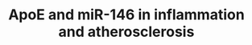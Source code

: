 ---
annotations:
- id: PW:0000013
  parent: disease pathway
  type: Pathway Ontology
  value: disease pathway
- id: CL:0000576
  parent: native cell
  type: Cell Type Ontology
  value: monocyte
- id: DOID:1936
  parent: cardiovascular system disease
  type: Disease Ontology
  value: atherosclerosis
- id: CL:0000235
  parent: native cell
  type: Cell Type Ontology
  value: macrophage
authors:
- Khanspers
- Egonw
- MaintBot
- Ariutta
- Mkutmon
- Eweitz
citedin: ''
communities: []
description: 'Apolipoprotein E (ApoE) enhances purine-rich PU-box-binding protein
  1 (PU.1)-dependent miR-146a transcription to suppress nuclear factor-κB (NF-κB)-driven
  monocyte and macrophage activation and thereby inflammation and atherosclerosis.  Environmental
  ligands of toll-like receptors (TLRs), including lipopolysaccharide (LPS) and oxidized
  low-density lipoprotein (oxLDL), caused by hyperlipidemia provoke inflammatory signaling
  in monocytes and macrophages resulting in NF-κB activation. Gene transcription from
  NF-κB activity results in the production of inflammatory mediators, including proatherogenic
  cytokines. It also results in the production of primary miR-146a (pri-miR-146a)
  that is subsequently processed into mature miR-146a that silences the expression
  of key TLR-adaptor molecules interleukin-1 receptor-associated kinase 1 (IRAK1)
  and TNF receptor-associated factor 6 (TRAF6). The production of miR-146a thereby
  serves as a regulatory feedback loop to suppress NF-κB activity and resolve inflammation.
  Findings from our study identified that cellular apoE expression contributes to
  amplify this regulatory feedback loop by increasing PU.1-dependent transcription
  of pri-miR-146a and thereby mature miR-146a production. '
last-edited: 2024-07-18
ndex: null
organisms:
- Mus musculus
redirect_from:
- /index.php/Pathway:WP3592
- /instance/WP3592
- /instance/WP3592_r134240
revision: r134240
schema-jsonld:
- '@context': https://schema.org/
  '@id': https://wikipathways.github.io/pathways/WP3592.html
  '@type': Dataset
  creator:
    '@type': Organization
    name: WikiPathways
  description: 'Apolipoprotein E (ApoE) enhances purine-rich PU-box-binding protein
    1 (PU.1)-dependent miR-146a transcription to suppress nuclear factor-κB (NF-κB)-driven
    monocyte and macrophage activation and thereby inflammation and atherosclerosis.  Environmental
    ligands of toll-like receptors (TLRs), including lipopolysaccharide (LPS) and
    oxidized low-density lipoprotein (oxLDL), caused by hyperlipidemia provoke inflammatory
    signaling in monocytes and macrophages resulting in NF-κB activation. Gene transcription
    from NF-κB activity results in the production of inflammatory mediators, including
    proatherogenic cytokines. It also results in the production of primary miR-146a
    (pri-miR-146a) that is subsequently processed into mature miR-146a that silences
    the expression of key TLR-adaptor molecules interleukin-1 receptor-associated
    kinase 1 (IRAK1) and TNF receptor-associated factor 6 (TRAF6). The production
    of miR-146a thereby serves as a regulatory feedback loop to suppress NF-κB activity
    and resolve inflammation. Findings from our study identified that cellular apoE
    expression contributes to amplify this regulatory feedback loop by increasing
    PU.1-dependent transcription of pri-miR-146a and thereby mature miR-146a production. '
  keywords:
  - ApoE
  - Irak1
  - Lipopolysaccharide
  - Mir146
  - Nfkb2
  - PU.1
  - Tlr2
  - Tlr4
  - Traf6
  - ox-LDL
  - p65
  license: CC0
  name: ApoE and miR-146 in inflammation and atherosclerosis
seo: CreativeWork
title: ApoE and miR-146 in inflammation and atherosclerosis
wpid: WP3592
---